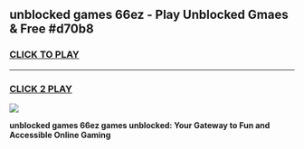 
## unblocked games 66ez - Play Unblocked Gmaes & Free #d70b8
<h3>
<a href="https://news.freeplayer.one?title=unblocked_games_66ez&ref=03M">CLICK TO PLAY</a></h3>
<hr>

<h3>
<a href="https://news.freeplayer.one?title=unblocked_games_66ez&ref=03M">CLICK 2 PLAY</a>
  
</h3>

<a href="https://news.freeplayer.one?title=unblocked_games_66ez&ref=03M"><img src="https://clearcache.store/games.png"></a>


**unblocked games 66ez games unblocked: Your Gateway to Fun and Accessible Online Gaming**
